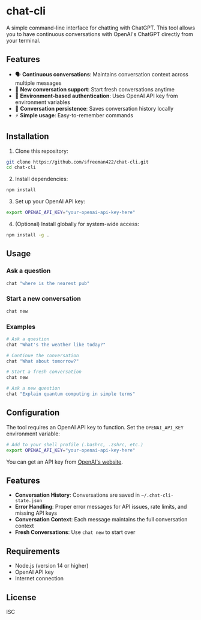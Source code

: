 # chat-cli

A simple command-line interface for chatting with ChatGPT. This tool allows you to have continuous conversations with OpenAI's ChatGPT directly from your terminal.

## Features

- 🗣️ **Continuous conversations**: Maintains conversation context across multiple messages
- 🔄 **New conversation support**: Start fresh conversations anytime
- 🔐 **Environment-based authentication**: Uses OpenAI API key from environment variables
- 💾 **Conversation persistence**: Saves conversation history locally
- ⚡ **Simple usage**: Easy-to-remember commands

## Installation

1. Clone this repository:
```bash
git clone https://github.com/sfreeman422/chat-cli.git
cd chat-cli
```

2. Install dependencies:
```bash
npm install
```

3. Set up your OpenAI API key:
```bash
export OPENAI_API_KEY="your-openai-api-key-here"
```

4. (Optional) Install globally for system-wide access:
```bash
npm install -g .
```

## Usage

### Ask a question
```bash
chat "where is the nearest pub"
```

### Start a new conversation
```bash
chat new
```

### Examples
```bash
# Ask a question
chat "What's the weather like today?"

# Continue the conversation
chat "What about tomorrow?"

# Start a fresh conversation
chat new

# Ask a new question
chat "Explain quantum computing in simple terms"
```

## Configuration

The tool requires an OpenAI API key to function. Set the `OPENAI_API_KEY` environment variable:

```bash
# Add to your shell profile (.bashrc, .zshrc, etc.)
export OPENAI_API_KEY="your-openai-api-key-here"
```

You can get an API key from [OpenAI's website](https://platform.openai.com/api-keys).

## Features

- **Conversation History**: Conversations are saved in `~/.chat-cli-state.json`
- **Error Handling**: Proper error messages for API issues, rate limits, and missing API keys
- **Conversation Context**: Each message maintains the full conversation context
- **Fresh Conversations**: Use `chat new` to start over

## Requirements

- Node.js (version 14 or higher)
- OpenAI API key
- Internet connection

## License

ISC